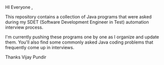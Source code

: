 HI Everyone , 

This repository contains a collection of Java programs that were asked during my SDET (Software Development Engineer in Test) automation interview process.

I'm currently pushing these programs one by one as I organize and update them. You'll also find some commonly asked Java coding problems that frequently come up in interviews.

Thanks 
Vijay Pundir

